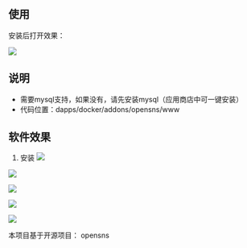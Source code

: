 ## 使用

安装后打开效果：

![](https://i.loli.net/2020/01/08/Nz7YLJf4BUmushK.png)

## 说明
- 需要mysql支持，如果没有，请先安装mysql（应用商店中可一键安装）
- 代码位置：dapps/docker/addons/opensns/www

## 软件效果

1. 安装
![](https://i.loli.net/2020/01/08/PctKNYBvEF8aORI.png)

![](https://i.loli.net/2020/01/08/Nz7YLJf4BUmushK.png)

![](https://i.loli.net/2020/01/08/nFOrmudh2kgMUAa.png)

![](https://i.loli.net/2020/01/08/kCPhsaycTGNRji3.png)

![](https://i.loli.net/2020/01/08/yqZ7oeRVOG8QUwz.png)

本项目基于开源项目： opensns
    






